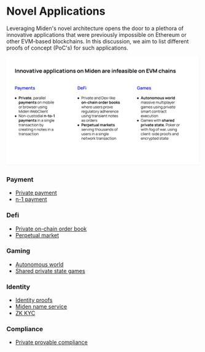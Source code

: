 # Novel Applications

Leveraging Miden's novel architecture opens the door to a plethora of innovative applications that were previously impossible on Ethereum or other EVM-based blockchains. In this discussion, we aim to list different proofs of concept (PoC's) for such applications.

![Novel applications](../assets/images/novel_ideas.jpeg)

### Payment

- [Private payment](./private_payment.md)
- [n-1 payment]()

### Defi

- [Private on-chain order book](https://github.com/0xPolygonMiden/examples/discussions/138)
- [Perpetual market]()

### Gaming

- [Autonomous world]()
- [Shared private state games]()

### Identity

- [Identity proofs]()
- [Miden name service]()
- [ZK KYC]()

### Compliance

- [Private provable compliance]()
